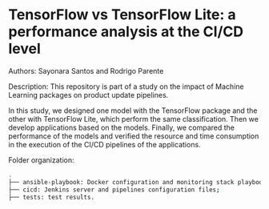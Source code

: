 # TensorFlow vs TensorFlow Lite: a performance analysis at the CI/CD level

Authors: Sayonara Santos and Rodrigo Parente

Description: This repository is part of a study on the impact of Machine Learning packages on product update pipelines.

In this study, we designed one model with the TensorFlow package and the other with TensorFlow Lite, which perform the same classification. Then we develop applications based on the models. Finally, we compared the performance of the models and verified the resource and time consumption in the execution of the CI/CD pipelines of the applications.

Folder organization:

```sh
.
├── ansible-playbook: Docker configuration and monitoring stack playbook;
├── cicd: Jenkins server and pipelines configuration files;
├── tests: test results.
```
